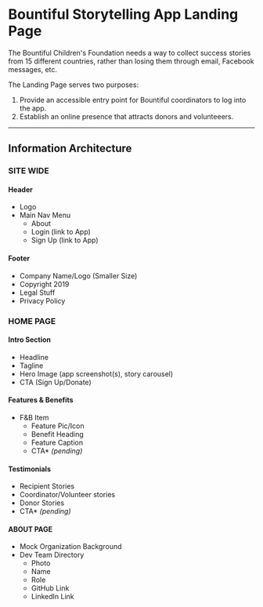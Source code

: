 # Bountiful Storytelling App Landing Page
The Bountiful Children's Foundation needs a way to collect success stories from 15 different countries, rather than losing them through email, Facebook messages, etc.

The Landing Page serves two purposes:
  1. Provide an accessible entry point for Bountiful coordinators to log into the app.
  2. Establish an online presence that attracts donors and volunteeers.

---
## Information Architecture

### SITE WIDE
#### Header
* Logo
* Main Nav Menu
  * About
  * Login (link to App)
  * Sign Up (link to App)

#### Footer
* Company Name/Logo (Smaller Size)
* Copyright 2019
* Legal Stuff
* Privacy Policy

### HOME PAGE
#### Intro Section
* Headline
* Tagline
* Hero Image (app screenshot(s), story carousel)
* CTA (Sign Up/Donate)

#### Features & Benefits
* F&B Item
  * Feature Pic/Icon
  * Benefit Heading
  * Feature Caption
  * CTA* _(pending)_

#### Testimonials
* Recipient Stories
* Coordinator/Volunteer stories
* Donor Stories
* CTA* _(pending)_

#### ABOUT PAGE
* Mock Organization Background
* Dev Team Directory
  * Photo
  * Name
  * Role
  * GitHub Link
  * LinkedIn Link